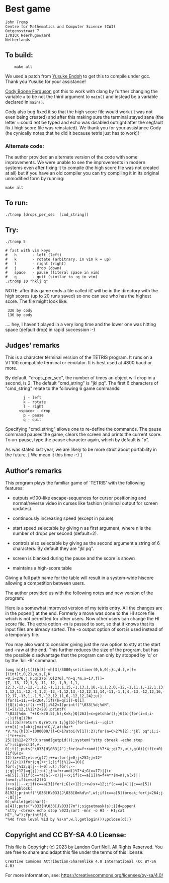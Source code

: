 # Best game

	John Tromp
	Centre for Mathematics and Computer Science (CWI)
	Oetgensstraat 7
	1701CK Heerhugowaard
	Netherlands

## To build:

        make all


We used a patch from [Yusuke Endoh](/winners.html#Yusuke_Endoh) 
to get this to compile under gcc. Thank you Yusuke for your assistance!

[Cody Boone Ferguson](/winners.html#Cody_Boone_Ferguson) got this to work with
clang by further changing the variable `a` to be not the third argument to
`main()` and instead be a variable declared in `main()`.

Cody also bug fixed it so that the high score file would work (it was not even
being created) and after this making sure the terminal stayed sane (the letter
`u` could not be typed and echo was disabled outright after the segfault fix /
high score file was reinstated). We thank you for your assistance Cody (he
cynically notes that he did it because tetris just has to work)!


### Alternate code:

The author provided an alternate version of the code with some improvements. We
were unable to see the improvements in modern systems even after fixing it to
compile (the high score file was not created at all) but if you have an old
compiler you can try compiling it in its original unmodified form by running:

	make alt


## To run:

	./tromp [drops_per_sec  [cmd_string]]

## Try:

	./tromp 5

	# fast with vim keys
	#   h	    - left (left)
	#   k	    - rotate (arbitrary, in vim k = up)
	#   l	    - right (right)
	#   j	    - drop (down)
	#   space   - pause (literal space in vim)
	#   q	    - quit (similar to :q in vim)
	./tromp 10 "hklj q"

NOTE: after this game ends a file called `HI` will be in the directory with the
high scores (up to 20 runs saved) so one can see who has the highest score. The
file might look like:


     330 by cody
     136 by cody


.... hey, I haven't played in a very long time and the lower one was hitting
space (default drop) in rapid succession :-)

## Judges' remarks

This is a character terminal version of the TETRIS program.
It runs on a VT100 compatible terminal or emulator.  It is
best used at 4800 baud or more.

By default, "drops_per_sec", the number of times an object
will drop in a second, is 2.  The default "cmd_string" is
"jkl pq".  The first 6 characters of "cmd_string" relate
to the following 6 game commands:

		    j - left
		    k - rotate
		    l - right
	      <space> - drop
		    p - pause
		    q - quit

Specifying "cmd_string" allows one to re-define the commands.
The pause command pauses the game, clears the screen and
prints the current score.  To un-pause, type the pause
character again, which by default is "p".

As was stated last year, we are likely to be more strict about
portability in the future.  [ We mean it this time :-) ]


## Author's remarks

This program plays the familiar game of `TETRIS' with the
following features:

* outputs vt100-like escape-sequences for cursor
  positioning and normal/reverse video in curses
  like fashion (minimal output for screen updates)

* continuously increasing speed (except in pause)

* start speed selectable by giving n as first argument,
  where n is the number of drops per second (default=2).

* controls also selectable by giving as the second argument
  a string of 6 characters.  By default they are "jkl pq".

* screen is blanked during the pause and the score is shown

* maintains a high-score table

Giving a full path name for the table will result in a
system-wide hiscore allowing a competition between users.

The author provided us with the following notes and new version of
the program:

Here is a somewhat improved version of my tetris entry.  All the
changes are in the popen() at the end.  Formerly a move was done
to the HI score file which is not permitted for other users. Now
other users can change the HI score file.  The extra option -m is
passed to sort, so that it knows that its input files are already
sorted.  The -o output option of sort is used instead of a
temporary file.

You may also want to consider giving just the raw option to stty
at the start and -raw at the end. This further reduces the size of
the program, but has the possible disadvantage that the program
can only by stopped by 'q' or by the `kill -9' command.

    long h[4];t(){h[3]-=h[3]/3000;setitimer(0,h,0);}c,d,l,v[]={(int)t,0,2},w,s,I,K
    =0,i=276,j,k,q[276],Q[276],*n=q,*m,x=17,f[]={7,-13,-12,1,8,-11,-12,-1,9,-1,1,
    12,3,-13,-12,-1,12,-1,11,1,15,-1,13,1,18,-1,1,2,0,-12,-1,11,1,-12,1,13,10,-12,
    1,12,11,-12,-1,1,2,-12,-1,12,13,-12,12,13,14,-11,-1,1,4,-13,-12,12,16,-11,-12,
    12,17,-13,1,-1,5,-12,12,11,6,-12,12,24};u(){for(i=11;++i<264;)if((k=q[i])-Q[i]
    ){Q[i]=k;if(i-++I||i%12<1)printf("\033[%d;%dH",(I=i)/12,i%12*2+28);printf(
    "\033[%dm  "+(K-k?0:5),k);K=k;}Q[263]=c=getchar();}G(b){for(i=4;i--;)if(q[i?b+
    n[i]:b])return 0;return 1;}g(b){for(i=4;i--;q[i?x+n[i]:x]=b);}main(C,V,a)char*
    *V,*a;{h[3]=1000000/(l=C>1?atoi(V[1]):2);for(a=C>2?V[2]:"jkl pq";i;i--)*n++=i<
    25||i%12<2?7:0;srand(getpid());system("stty cbreak -echo stop u");sigvec(14,v,
    0);t();puts("\033[H\033[J");for(n=f+rand()%7*4;;g(7),u(),g(0)){if(c<0){if(G(x+
    12))x+=12;else{g(7);++w;for(j=0;j<252;j=12*(j/12+1))for(;q[++j];)if(j%12==10){
    for(;j%12;q[j--]=0);u();for(;--j;q[j+12]=q[j]);u();}n=f+rand()%7*4;G(x=17)||(c
    =a[5]);}}if(c==*a)G(--x)||++x;if(c==a[1])n=f+4**(m=n),G(x)||(n=m);if(c==a[2])G
    (++x)||--x;if(c==a[3])for(;G(x+12);++w)x+=12;if(c==a[4]||c==a[5]){s=sigblock(
    8192);printf("\033[H\033[J\033[0m%d\n",w);if(c==a[5])break;for(j=264;j--;Q[j]=
    0);while(getchar()-a[4]);puts("\033[H\033[J\033[7m");sigsetmask(s);}}d=popen(
    "stty -cbreak echo stop \023;sort -mnr -o HI - HI;cat HI","w");fprintf(d,
    "%4d from level %1d by %s\n",w,l,getlogin());pclose(d);}

## Copyright and CC BY-SA 4.0 License:

This file is Copyright (c) 2023 by Landon Curt Noll.  All Rights Reserved.
You are free to share and adapt this file under the terms of this license:

    Creative Commons Attribution-ShareAlike 4.0 International (CC BY-SA 4.0)

For more information, see: https://creativecommons.org/licenses/by-sa/4.0/
